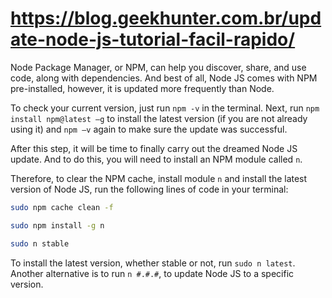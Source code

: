 # https://blog.geekhunter.com.br/update-node-js-tutorial-facil-rapido/

Node Package Manager, or NPM, can help you discover, share, and use code, along with dependencies. And best of all, Node JS comes with NPM pre-installed, however, it is updated more frequently than Node.

To check your current version, just run `npm -v` in the terminal. Next, run `npm install npm@latest –g` to install the latest version (if you are not already using it) and `npm –v` again to make sure the update was successful.

After this step, it will be time to finally carry out the dreamed Node JS update. And to do this, you will need to install an NPM module called `n`.

Therefore, to clear the NPM cache, install module `n` and install the latest version of Node JS, run the following lines of code in your terminal:
```sh
sudo npm cache clean -f

sudo npm install -g n

sudo n stable
```

To install the latest version, whether stable or not, run `sudo n latest`. Another alternative is to run `n #.#.#`, to update Node JS to a specific version.